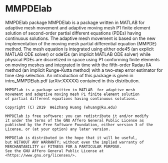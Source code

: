 # MMPDElab
MMPDElab package
MMPDElab is a package written in MATLAB for adaptive mesh movement and adaptive moving mesh
    P1 finite element solution of second-order partial different equations (PDEs) having continuous
    solutions. The adaptive mesh movement is based on the new implementation of the moving mesh partial
    differential equation (MMPDE) method. The mesh equation is integrated using either ode45
    (an explicit MATLAB ODE solver) or ode15s (an implicit MATLAB ODE solver) while physical PDEs
    are discretized in space using P1 conforming finite elements on moving meshes and integrated
    in time with the fifth-order Radau IIA method (an implicit Runge-Kutta method) with a two-step
    error estimator for time step selection. An introduction of this package is given
    in intro_MMPDElab.pdf (arXiv:XXXXX) contained in this distribution.
    
    MMPDElab is a package written in MATLAB  for adaptive mesh 
    movement and adaptive moving mesh P1 finite element solution 
    of partial different equations having continuous solutions.
    
    Copyright (C) 2019  Weizhang Huang (whuang@ku.edu)

    MMPDElab is free software: you can redistribute it and/or modify
    it under the terms of the GNU Affero General Public License as
    published by the Free Software Foundation, either version 3 of the
    License, or (at your option) any later version.

    MMPDElab is distributed in the hope that it will be useful,
    but WITHOUT ANY WARRANTY; without even the implied warranty of
    MERCHANTABILITY or FITNESS FOR A PARTICULAR PURPOSE.
    See the GNU Affero General Public License at
    <https://www.gnu.org/licenses/>.
